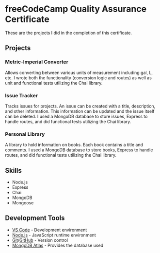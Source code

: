 # freeCodeCamp Quality Assurance Certificate

These are the projects I did in the completion of this certificate.

## Projects

### Metric-Imperial Converter

Allows converting between various units of measurement including gal, L, etc. I wrote both the functionality (conversion logic and routes) as well as unit and functional tests utilizing the Chai library.

### Issue Tracker

Tracks issues for projects. An issue can be created with a title, description, and other information. This information can be updated and the issue itself can be deleted. I used a MongoDB database to store issues, Express to handle routes, and did functional tests utilizing the Chai library.

### Personal Library

A library to hold information on books. Each book contains a title and comments. I used a MongoDB database to store books, Express to handle routes, and did functional tests utilizing the Chai library.

## Skills

- Node.js
- Express
- Chai
- MongoDB
- Mongoose

## Development Tools

- [VS Code](https://code.visualstudio.com/) - Development environment
- [Node.js](https://nodejs.org/en/) - JavaScript runtime environment
- [Git](https://git-scm.com/)/[GitHub](https://github.com/) - Version control
- [MongoDB Atlas](https://www.mongodb.com/) - Provides the database used
